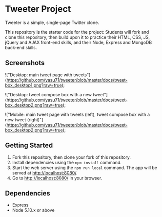 # Tweeter Project

Tweeter is a simple, single-page Twitter clone.

This repository is the starter code for the project: Students will fork and clone this repository, then build upon it to practice their HTML, CSS, JS, jQuery and AJAX front-end skills, and their Node, Express and MongoDB back-end skills.

## Screenshots
!["Desktop: main tweet page with tweets"] (https://github.com/yasu71/tweeter/blob/master/docs/tweet-box_desktop1.png?raw=true);

!["Desktop: tweet compose box with a new tweet"] (https://github.com/yasu71/tweeter/blob/master/docs/tweet-box_desktop2.png?raw=true);

!["Mobile: main tweet page with tweets (left), tweet compose box with a new tweet (right)"] (https://github.com/yasu71/tweeter/blob/master/docs/tweet-box_desktop2.png?raw=true);

## Getting Started

1. Fork this repository, then clone your fork of this repository.
2. Install dependencies using the `npm install` command.
3. Start the web server using the `npm run local` command. The app will be served at <http://localhost:8080/>.
4. Go to <http://localhost:8080/> in your browser.

## Dependencies

- Express
- Node 5.10.x or above

